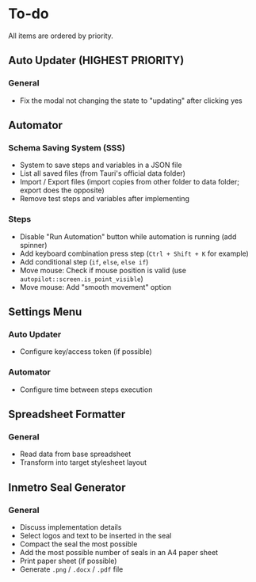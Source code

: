 # To-do

All items are ordered by priority.

## Auto Updater (HIGHEST PRIORITY)

### General

- Fix the modal not changing the state to "updating" after clicking yes

## Automator

### Schema Saving System (SSS)

- System to save steps and variables in a JSON file
- List all saved files (from Tauri's official data folder)
- Import / Export files (import copies from other folder to data folder; export does the opposite)
- Remove test steps and variables after implementing

### Steps

- Disable "Run Automation" button while automation is running (add spinner)
- Add keyboard combination press step (`Ctrl + Shift + K` for example)
- Add conditional step (`if`, `else`, `else if`)
- Move mouse: Check if mouse position is valid (use `autopilot::screen.is_point_visible`)
- Move mouse: Add "smooth movement" option

## Settings Menu

### Auto Updater

- Configure key/access token (if possible)

### Automator

- Configure time between steps execution

## Spreadsheet Formatter

### General

- Read data from base spreadsheet
- Transform into target stylesheet layout

## Inmetro Seal Generator

### General

- Discuss implementation details
- Select logos and text to be inserted in the seal
- Compact the seal the most possible
- Add the most possible number of seals in an A4 paper sheet
- Print paper sheet (if possible)
- Generate `.png` / `.docx` / `.pdf` file
